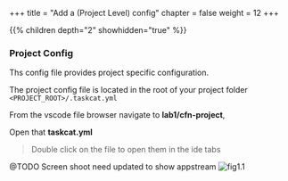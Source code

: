 +++
title = "Add a (Project Level) config"
chapter = false
weight = 12
+++

{{% children depth="2" showhidden="true" %}}

### Project Config
Ths config file provides project specific configuration.

The project config file is located in the root of your project folder `<PROJECT_ROOT>/.taskcat.yml` 

From the vscode file browser navigate to **lab1/cfn-project**,  


Open that **taskcat.yml** 

>Double click on the file to open them in the ide tabs

@TODO Screen shoot need updated to show appstream
![fig1.1](/10_lab1/images/fig_lab1.1.png)




